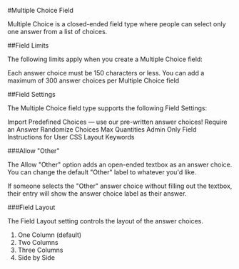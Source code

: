 #Multiple Choice Field

Multiple Choice is a closed-ended field type where people can select only one answer from a list of choices.


##Field Limits

The following limits apply when you create a Multiple Choice field:

Each answer choice must be 150 characters or less.
You can add a maximum of 300 answer choices per Multiple Choice field

##Field Settings

The Multiple Choice field type supports the following Field Settings:

Import Predefined Choices — use our pre-written answer choices!
Require an Answer
Randomize Choices
Max Quantities
Admin Only Field
Instructions for User
CSS Layout Keywords

###Allow "Other"

The Allow "Other" option adds an open-ended textbox as an answer choice. You can change the default "Other" label to whatever you'd like.

If someone selects the "Other" answer choice without filling out the textbox, their entry will show the answer choice label as their answer.

###Field Layout

The Field Layout setting controls the layout of the answer choices.

1. One Column (default)
2. Two Columns
3. Three Columns
4. Side by Side